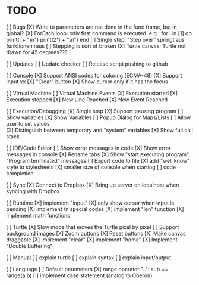 TODO
====

[ ] Bugs
    [X] Write to parameters are not done in the func frame, but in global?
    [X] ForEach loop: only first command is executed. e.g.:
        for i in [1] do
          print(i + "\n")
          print(2*i + "\n")
        end
    [ ] Single step: "Step over" springt aus funktionen raus
    [ ] Stepping is sort of broken
    [X] Turtle canvas: Turtle not drawn for 45 degrees???        

[ ] Updates
    [ ] Update checker
    [ ] Release script pushing to github
    
[ ] Console
    [X] Support ANSI codes for coloring (ECMA-48)
    [X] Support input                                                                                                                                                xx
    [X] "Clear" button
    [X] Show cursor only if it has the focus

[ ] Virtual Machine
    [ ] Virtual Machine Events
        [X] Execution started
        [X] Execution stopped
        [X] New Line Reached
        [X] New Event Reached

[ ] Execution/Debugging
    [X] Single step
    [X] Support pausing program
    [ ] Show variables
        [X] Show Variables
        [ ] Popup Dialog for Maps/Lists
        [ ] Allow user to set values     
        [X] Distinguish between temporary and "system" variables
        [X] Show full call stack

[ ] IDE/Code Editor
    [ ] Show error messages in code
    [X] Show error messages in console
    [X] Rename tabs
    [X] Show "start executing program", "Program terminated" messages
    [ ] Export code to file
    [X] add "well know" style to stylesheets
    [X] smaller size of console when starting
    [ ] code completion

[ ] Sync
    [X] Connect to Dropbox
    [X] Bring up server on localhost when syncing with Dropbox

[ ] Runtime
    [X] implement "input"
    [X] only show cursor when input is pending
    [X] implement \n special codes
    [X] implement "len" function
    [X] implement math functions

[ ] Turtle
    [X] Slow mode that moves the Turtle pixel by pixel
    [ ] Support background images
    [X] Zoom buttons
    [X] Reset buttons
    [X] Make canvas draggable
    [X] implement "clear"
    [X] implement "home"
    [X] Implement "Double Buffering"

[ ] Manual
    [ ] explain turtle
    [ ] explain syntax
    [ ] explain input/output

[ ] Language
    [ ] Default parameters
    [X] range operator "..":  a..b == range(a,b)
    [ ] implement case statement (analog to Oberon)
    
